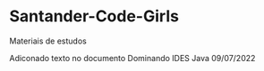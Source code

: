 # Santander-Code-Girls

Materiais de estudos

Adiconado texto no documento Dominando IDES Java 09/07/2022
